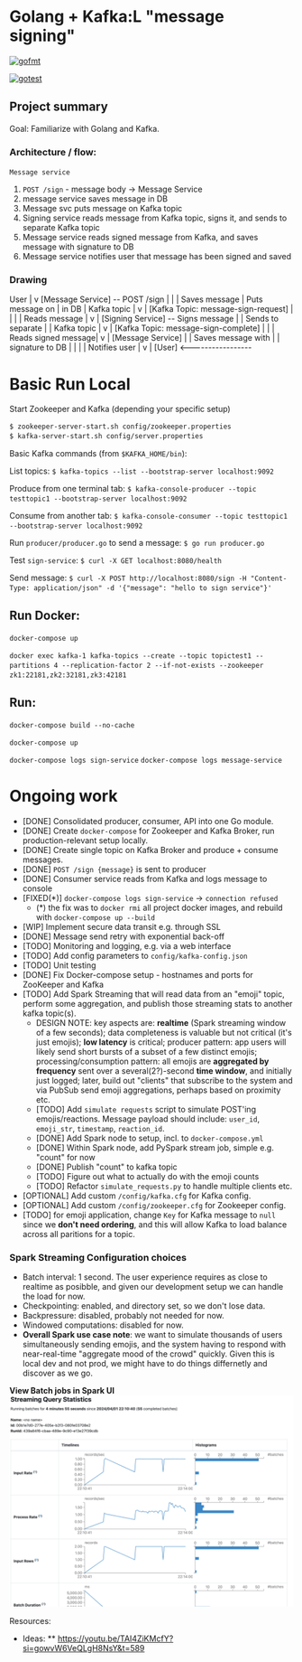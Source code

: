 # Golang + Kafka:L "message signing"


[![gofmt](https://github.com/pieteradejong/go-service/actions/workflows/go.yml/badge.svg?branch=main)](https://github.com/pieteradejong/go-service/actions/workflows/go.yml)

[![gotest](https://github.com/pieteradejong/go-service/actions/workflows/go.yml/badge.svg?branch=main)](https://github.com/pieteradejong/go-service/actions/workflows/go.yml)


## Project summary
Goal: Familiarize with Golang and Kafka.

### Architecture / flow:
`Message service`

1) `POST /sign` - message body -> Message Service
2) message service saves message in DB
3) Message svc puts message on Kafka topic
4) Signing service reads message from Kafka topic, signs it, and sends to separate Kafka topic
5) Message service reads signed message from Kafka, and saves message with signature to DB
6) Message service notifies user that message has been signed and saved

### Drawing

User
  |
  v
[Message Service] -- POST /sign
  |                     |
  | Saves message       | Puts message on
  | in DB               | Kafka topic
  |                     v
  |               [Kafka Topic: message-sign-request]
  |                     |
  |                     | Reads message
  |                     v
  |               [Signing Service] -- Signs message
  |                     | Sends to separate
  |                     | Kafka topic
  |                     v
  |               [Kafka Topic: message-sign-complete]
  |                     |
  | Reads signed message|
  v                     |
[Message Service]       |
  | Saves message with  |
  | signature to DB     |
  |                     |
  | Notifies user       |
  v                     |
[User] <-----------------


# Basic Run Local
Start Zookeeper and Kafka (depending your specific setup)

```bash
$ zookeeper-server-start.sh config/zookeeper.properties
$ kafka-server-start.sh config/server.properties
```


Basic Kafka commands (from `$KAFKA_HOME/bin`):

List topics:
`$ kafka-topics --list --bootstrap-server localhost:9092`

Produce from one terminal tab:
`$ kafka-console-producer --topic testtopic1 --bootstrap-server localhost:9092`

Consume from another tab:
`$ kafka-console-consumer --topic testtopic1 --bootstrap-server localhost:9092`

Run `producer/producer.go` to send a message:
`$ go run producer.go`

Test `sign-service`:
`$ curl -X GET localhost:8080/health`

Send message:
`$ curl -X POST http://localhost:8080/sign -H "Content-Type: application/json" -d '{"message": "hello to sign service"}'`

## Run Docker:
`docker-compose up`

`docker exec kafka-1 kafka-topics --create --topic topictest1 --partitions 4 --replication-factor 2 --if-not-exists --zookeeper zk1:22181,zk2:32181,zk3:42181`

## Run:
`docker-compose build --no-cache`

`docker-compose up`

`docker-compose logs sign-service`
`docker-compose logs message-service`

# Ongoing work
* [DONE] Consolidated producer, consumer, API into one Go module.
* [DONE] Create `docker-compose` for Zookeeper and Kafka Broker, run production-relevant setup locally.
* [DONE] Create single topic on Kafka Broker and produce + consume messages.
* [DONE] `POST /sign {message}` is sent to producer
* [DONE] Consumer service reads from Kafka and logs message to console
* [FIXED(*)] `docker-compose logs sign-service` -> `connection refused`
  * (*) the fix was to `docker rmi` all project docker images, and rebuild with `docker-compose up --build`
* [WIP] Implement secure data transit e.g. through SSL
* [DONE] Message send retry with exponential back-off
* [TODO] Monitoring and logging, e.g. via a web interface
* [TODO] Add config parameters to `config/kafka-config.json`
* [TODO] Unit testing 
* [DONE] Fix Docker-compose setup - hostnames and ports for ZooKeeper and Kafka
* [TODO] Add Spark Streaming that will read data from an "emoji" topic, perform some aggregation, and publish those streaming stats to another kafka topic(s).
  * DESIGN NOTE: key aspects are: **realtime** (Spark streaming window of a few seconds); data completeness is valuable but not critical (it's just emojis); **low latency** is critical; producer pattern: app users will likely send short bursts of a subset of a few distinct emojis; processing/consumption pattern: all emojis are **aggregated by frequency** sent over a several(2?)-second **time window**, and initially just logged; later, build out "clients" that subscribe to the system and via PubSub send emoji aggregations, perhaps based on proximity etc.
  * [TODO] Add `simulate requests` script to simulate POST'ing emojis/reactions. Message payload should include: `user_id`, `emoji_str`, `timestamp`, `reaction_id`.
  * [DONE] Add Spark node to setup, incl. to `docker-compose.yml`
  * [DONE] Within Spark node, add PySpark stream job, simple e.g. "count" for now
  * [DONE] Publish "count" to kafka topic
  * [TODO] Figure out what to actually do with the emoji counts
  * [TODO] Refactor `simulate_requests.py` to handle multiple clients etc.
* [OPTIONAL] Add custom `/config/kafka.cfg` for Kafka config.
* [OPTIONAL] Add custom `/config/zookeeper.cfg` for Zookeeper config.
* [TODO] for emoji application, change `Key` for Kafka message to `null` since we **don't need ordering**, and this will allow Kafka to load balance across all paritions for a topic.


### Spark Streaming Configuration choices
* Batch interval: 1 second. The user experience requires as close to realtime as posibble, and given our development setup we can handle the load for now.
* Checkpointing: enabled, and directory set, so we don't lose data.
* Backpressure: disabled, probably not needed for now.
* Windowed computations: disabled for now.
* **Overall Spark use case note**: we want to simulate thousands of users simultaneously sending emojis, and the system having to respond with near-real-time "aggregate mood of the crowd" quickly. Given this is local dev and not prod, we might have to do things differnetly and discover as we go.

**View Batch jobs in Spark UI**
![Spark Streaming Batch Statistics](Spark_Streaming_Batch_Statistics.png)


Resources:
* Ideas:
    ** https://youtu.be/TAI4ZiKMcfY?si=gowvW6VeQLgH8NsY&t=589



